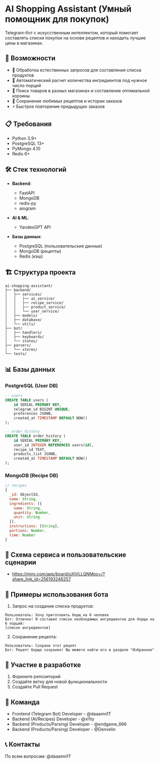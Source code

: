 # AI Shopping Assistant (Умный помощник для покупок)

Telegram-бот с искусственным интеллектом, который помогает составлять списки покупок на основе рецептов и находить лучшие цены в магазинах.

## 🚀 Возможности

- 📝 Обработка естественных запросов для составления списка продуктов
- 🧮 Автоматический расчет количества ингредиентов под нужное число порций
- 🏪 Поиск товаров в разных магазинах и составление оптимальной корзины
- 💾 Сохранение любимых рецептов и истории заказов
- ⚡ Быстрое повторение предыдущих заказов

## 📋 Требования

- Python 3.9+
- PostgreSQL 13+
- PyMongo 4.10
- Redis 6+

## 🛠 Стек технологий

- **Backend**: 
  - FastAPI
  - MongoDB
  - redis-py
  - aiogram

- **AI & ML**:
  - YandexGPT API
  
- **Базы данных**:
  - PostgreSQL (пользовательские данные)
  - MongoDB (рецепты)
  - Redis (кэш)

## 🏗 Структура проекта

```
ai-shopping-assistant/
├── backend/
│   ├── services/
│   │   ├── ai_service/
│   │   ├── recipe_service/
│   │   ├── product_service/
│   │   └── user_service/
│   ├── models/
│   ├── database/
│   └── utils/
├── bot/
│   ├── handlers/
│   ├── keyboards/
│   └── states/
├── parsers/
│   └── stores/
└── tests/
```

## 📊 Базы данных

### PostgreSQL (User DB)
```sql
-- users
CREATE TABLE users (
    id SERIAL PRIMARY KEY,
    telegram_id BIGINT UNIQUE,
    preferences JSONB,
    created_at TIMESTAMP DEFAULT NOW()
);

-- order_history
CREATE TABLE order_history (
    id SERIAL PRIMARY KEY,
    user_id INTEGER REFERENCES users(id),
    recipe_id TEXT,
    products_list JSONB,
    created_at TIMESTAMP DEFAULT NOW()
);
```

### MongoDB (Recipe DB)
```javascript
// recipes
{
  _id: ObjectId,
  name: String,
  ingredients: [{
    name: String,
    quantity: Number,
    unit: String
  }],
  instructions: [String],
  portions: Number,
  time: Number
}
```

## 🗾 Схема сервиса и пользовательские сценарии
- https://miro.com/app/board/uXjVLLQNMpo=/?share_link_id=256193246257

## 🤖 Примеры использования бота

1. Запрос на создание списка продуктов:
```
Пользователь: Хочу приготовить борщ на 6 человек
Бот: Отлично! Я составил список необходимых ингредиентов для борща на 6 порций:
[список ингредиентов]
```

2. Сохранение рецепта:
```
Пользователь: Сохрани этот рецепт
Бот: Рецепт борща сохранен! Вы можете найти его в разделе "Избранное"
```

## 🤝 Участие в разработке

1. Форкните репозиторий
2. Создайте ветку для новой функциональности
3. Создайте Pull Request

## 👥 Команда

- Frontend (Telegram Bot) Developer - @daaamn1T
- Backend (AI/Recipes) Developer - @xl1ty
- Backend (Products/Parsing) Developer - @endgame_666
- Backend (Products/Parsing) Developer - @Denvelin

## 📞 Контакты

По всем вопросам: @daaamn1T
